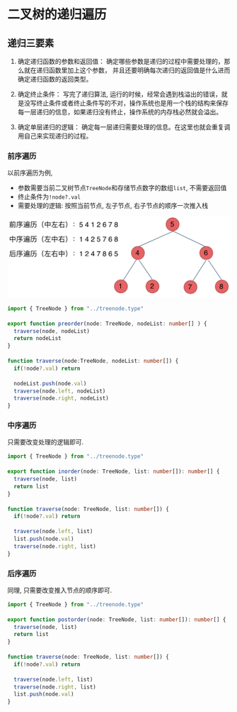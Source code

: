 # 二叉树的递归遍历

## 递归三要素 

1. 确定递归函数的参数和返回值： 确定哪些参数是递归的过程中需要处理的，那么就在递归函数里加上这个参数， 并且还要明确每次递归的返回值是什么进而确定递归函数的返回类型。

2. 确定终止条件： 写完了递归算法, 运行的时候，经常会遇到栈溢出的错误，就是没写终止条件或者终止条件写的不对，操作系统也是用一个栈的结构来保存每一层递归的信息，如果递归没有终止，操作系统的内存栈必然就会溢出。

3. 确定单层递归的逻辑： 确定每一层递归需要处理的信息。在这里也就会重复调用自己来实现递归的过程。

### 前序遍历

以前序遍历为例, 

* 参数需要当前二叉树节点`TreeNode`和存储节点数字的数组`list`, 不需要返回值
* 终止条件为`!node?.val`
* 需要处理的逻辑: 按照当前节点, 左子节点, 右子节点的顺序一次推入栈

![traverse-order](../../static/img/binary-tree/depth-order.png)

```typescript
import { TreeNode } from "../treenode.type"

export function preorder(node: TreeNode, nodeList: number[] ) {
  traverse(node, nodeList)
  return nodeList
}

function traverse(node:TreeNode, nodeList: number[]) {
  if(!node?.val) return 

  nodeList.push(node.val)
  traverse(node.left, nodeList)
  traverse(node.right, nodeList)
}
```

### 中序遍历

只需要改变处理的逻辑即可.

```typescript 
import { TreeNode } from "../treenode.type"

export function inorder(node: TreeNode, list: number[]): number[] {
  traverse(node, list)
  return list
}

function traverse(node: TreeNode, list: number[]) {
  if(!node?.val) return 

  traverse(node.left, list)
  list.push(node.val)
  traverse(node.right, list)
}
```

### 后序遍历

同理, 只需要改变推入节点的顺序即可.

```typescript 
import { TreeNode } from "../treenode.type"

export function postorder(node: TreeNode, list: number[]): number[] {
  traverse(node, list)
  return list
}

function traverse(node: TreeNode, list: number[]) {
  if(!node?.val) return 

  traverse(node.left, list)
  traverse(node.right, list)
  list.push(node.val)
}
```


